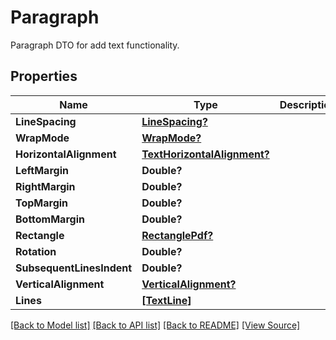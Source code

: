 # Paragraph
Paragraph DTO for add text functionality.

## Properties
Name | Type | Description | Notes
------------ | ------------- | ------------- | -------------
**LineSpacing** | [**LineSpacing?**](LineSpacing.md) |  | [optional]
**WrapMode** | [**WrapMode?**](WrapMode.md) |  | [optional]
**HorizontalAlignment** | [**TextHorizontalAlignment?**](TextHorizontalAlignment.md) |  | [optional]
**LeftMargin** | **Double?** |  | [optional]
**RightMargin** | **Double?** |  | [optional]
**TopMargin** | **Double?** |  | [optional]
**BottomMargin** | **Double?** |  | [optional]
**Rectangle** | [**RectanglePdf?**](RectanglePdf.md) |  | [optional]
**Rotation** | **Double?** |  | [optional]
**SubsequentLinesIndent** | **Double?** |  | [optional]
**VerticalAlignment** | [**VerticalAlignment?**](VerticalAlignment.md) |  | [optional]
**Lines** | [**[TextLine]**](TextLine.md) |  | 

[[Back to Model list]](../README.md#documentation-for-models) [[Back to API list]](../README.md#documentation-for-api-endpoints) [[Back to README]](../README.md) [[View Source]](../AsposePdfCloud/Models/Paragraph.swift)

